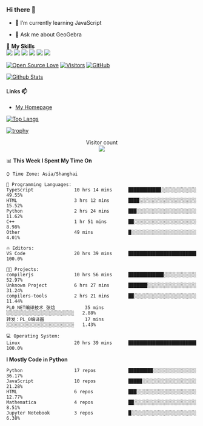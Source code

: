### Hi there 👋

<!--
**wuyudi/wuyudi** is a ✨ _special_ ✨ repository because its `README.md` (this file) appears on your GitHub profile.

Here are some ideas to get you started:

- 🔭 I’m currently working on ...
- 👯 I’m looking to collaborate on ...
- 🤔 I’m looking for help with ...

- 📫 How to reach me: ...
- 😄 Pronouns: ...
- ⚡ Fun fact: ...
-->

- 🌱 I’m currently learning JavaScript

- 💬 Ask me about GeoGebra

🌟 **My Skills**  
![](https://img.shields.io/badge/-Svelte-3e74a2?style=flat-square&logo=Svelte&logoColor=fff)
![](https://img.shields.io/badge/-TypeScript-3e74a2?style=flat-square&logo=TypeScript&logoColor=fff)
![](https://img.shields.io/badge/-JavaScript-3e74a2?style=flat-square&logo=JavaScript&logoColor=fff)
![](https://img.shields.io/badge/-Python-3e74a2?style=flat-square&logo=Python&logoColor=fff)
![](https://img.shields.io/badge/-Mathematica-3e74a2?style=flat-square&logo=Wolfram&logoColor=fff)
![](https://img.shields.io/badge/-C%2B%2B-3e74a2?style=flat-square&logo=C%2B%2B&logoColor=fff)

[![Open Source Love](https://badges.frapsoft.com/os/v1/open-source.svg?v=103)](https://github.com/wuyudi/)
[![Visitors](https://visitor-badge.glitch.me/badge?page_id=wuyudi.wuyudi)](https://github.com/wuyudi/)
[![GitHub](https://img.shields.io/github/followers/wuyudi.svg?lable=GitHub&style=social)](https://github.com/wuyudi/)

[![Github Stats](https://github-readme-stats.vercel.app/api?username=wuyudi&show_icons=true)](https://github.com/wuyudi/)

#### Links 📫

* [My Homepage](https://wuyudi.github.io/blog/)

[![Top Langs](https://github-readme-stats.vercel.app/api/top-langs/?username=wuyudi&hide=HTML,jupyter%20notebook&layout=compact)](https://github.com/wuyudi/github-readme-stats)

[![trophy](https://github-profile-trophy.vercel.app/?username=wuyudi&theme=onedark)](https://github.com/ryo-ma/github-profile-trophy)

<p align="center"> 
  Visitor count<br>
  <img src="https://profile-counter.glitch.me/wuyudi/count.svg" />
</p>

<!--START_SECTION:waka-->
📊 **This Week I Spent My Time On** 

```text
⌚︎ Time Zone: Asia/Shanghai

💬 Programming Languages: 
TypeScript               10 hrs 14 mins      ████████████░░░░░░░░░░░░░   49.55% 
HTML                     3 hrs 12 mins       ████░░░░░░░░░░░░░░░░░░░░░   15.52% 
Python                   2 hrs 24 mins       ███░░░░░░░░░░░░░░░░░░░░░░   11.62% 
C++                      1 hr 51 mins        ██░░░░░░░░░░░░░░░░░░░░░░░   8.98% 
Other                    49 mins             █░░░░░░░░░░░░░░░░░░░░░░░░   4.01%

🔥 Editors: 
VS Code                  20 hrs 39 mins      █████████████████████████   100.0%

🐱‍💻 Projects: 
compilerjs               10 hrs 56 mins      █████████████░░░░░░░░░░░░   52.97% 
Unknown Project          6 hrs 27 mins       ███████░░░░░░░░░░░░░░░░░░   31.24% 
compilers-tools          2 hrs 21 mins       ██░░░░░░░░░░░░░░░░░░░░░░░   11.44% 
PL0_NET编译技术 张焓           35 mins             ░░░░░░░░░░░░░░░░░░░░░░░░░   2.88% 
转发：PL_0编译器               17 mins             ░░░░░░░░░░░░░░░░░░░░░░░░░   1.43%

💻 Operating System: 
Linux                    20 hrs 39 mins      █████████████████████████   100.0%

```

**I Mostly Code in Python** 

```text
Python                   17 repos            █████████░░░░░░░░░░░░░░░░   36.17% 
JavaScript               10 repos            █████░░░░░░░░░░░░░░░░░░░░   21.28% 
HTML                     6 repos             ███░░░░░░░░░░░░░░░░░░░░░░   12.77% 
Mathematica              4 repos             ██░░░░░░░░░░░░░░░░░░░░░░░   8.51% 
Jupyter Notebook         3 repos             █░░░░░░░░░░░░░░░░░░░░░░░░   6.38%

```



<!--END_SECTION:waka-->
